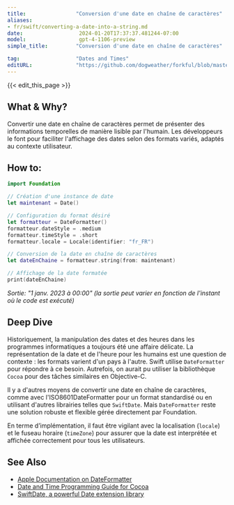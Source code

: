 ```yaml
---
title:                "Conversion d'une date en chaîne de caractères"
aliases:
- fr/swift/converting-a-date-into-a-string.md
date:                  2024-01-20T17:37:37.481244-07:00
model:                 gpt-4-1106-preview
simple_title:         "Conversion d'une date en chaîne de caractères"

tag:                  "Dates and Times"
editURL:              "https://github.com/dogweather/forkful/blob/master/content/fr/swift/converting-a-date-into-a-string.md"
---
```


{{< edit_this_page >}}

## What & Why?
Convertir une date en chaîne de caractères permet de présenter des informations temporelles de manière lisible par l'humain. Les développeurs le font pour faciliter l'affichage des dates selon des formats variés, adaptés au contexte utilisateur.

## How to:
```Swift
import Foundation

// Création d'une instance de date
let maintenant = Date()

// Configuration du format désiré
let formatteur = DateFormatter()
formatteur.dateStyle = .medium
formatteur.timeStyle = .short
formatteur.locale = Locale(identifier: "fr_FR")

// Conversion de la date en chaîne de caractères
let dateEnChaine = formatteur.string(from: maintenant)

// Affichage de la date formatée
print(dateEnChaine)
```
*Sortie: "1 janv. 2023 à 00:00" (la sortie peut varier en fonction de l'instant où le code est exécuté)*

## Deep Dive
Historiquement, la manipulation des dates et des heures dans les programmes informatiques a toujours été une affaire délicate. La représentation de la date et de l'heure pour les humains est une question de contexte : les formats varient d'un pays à l'autre. Swift utilise `DateFormatter` pour répondre à ce besoin. Autrefois, on aurait pu utiliser la bibliothèque `Cocoa` pour des tâches similaires en Objective-C.

Il y a d'autres moyens de convertir une date en chaîne de caractères, comme avec l'ISO8601DateFormatter pour un format standardisé ou en utilisant d'autres librairies telles que `SwiftDate`. Mais `DateFormatter` reste une solution robuste et flexible gérée directement par Foundation.

En terme d’implémentation, il faut être vigilant avec la localisation (`locale`) et le fuseau horaire (`timeZone`) pour assurer que la date est interprétée et affichée correctement pour tous les utilisateurs.

## See Also
- [Apple Documentation on DateFormatter](https://developer.apple.com/documentation/foundation/dateformatter)
- [Date and Time Programming Guide for Cocoa](https://developer.apple.com/library/archive/documentation/Cocoa/Conceptual/DatesAndTimes/DatesAndTimes.html)
- [SwiftDate, a powerful Date extension library](https://github.com/malcommac/SwiftDate)
